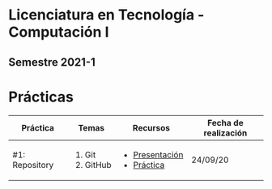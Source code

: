 # Licenciatura en Tecnología - Computación I
## Semestre 2021-1

# Prácticas

|Práctica|Temas|Recursos|Fecha de realización|
|--|--|--|--|
|#1: Repository|<ol><li>Git</li><li>GitHub</li></ol>|<ul><li>[Presentación](practicas/1_repository/RepositoryPresentacion.pdf)</li><li>[Práctica](practicas/1_repository)</li></ul>|24/09/20|
